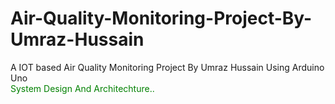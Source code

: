 # Air-Quality-Monitoring-Project-By-Umraz-Hussain
 A IOT based Air Quality Monitoring Project By Umraz Hussain Using Arduino Uno <br/>
 <span style="color: green"> System Design And Architechture.. </span>

